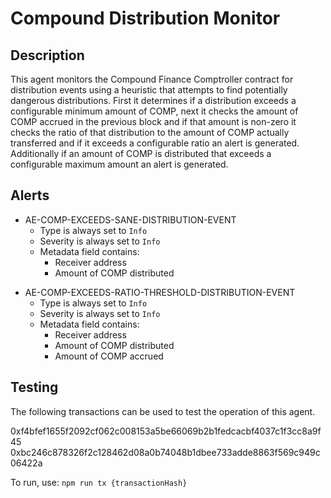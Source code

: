 # Compound Distribution Monitor

## Description

This agent monitors the Compound Finance Comptroller contract for distribution events using a heuristic that
attempts to find potentially dangerous distributions. First it determines if a distribution exceeds a 
configurable minimum amount of COMP, next it checks the amount of COMP accrued in the previous block and if that
amount is non-zero it checks the ratio of that distribution to the amount of COMP actually transferred and if it
exceeds a configurable ratio an alert is generated. Additionally if an amount of COMP is distributed that exceeds
a configurable maximum amount an alert is generated.

## Alerts

<!-- -->
- AE-COMP-EXCEEDS-SANE-DISTRIBUTION-EVENT
  - Type is always set to `Info`
  - Severity is always set to `Info`
  - Metadata field contains:
    - Receiver address
    - Amount of COMP distributed

<!-- -->
- AE-COMP-EXCEEDS-RATIO-THRESHOLD-DISTRIBUTION-EVENT
  - Type is always set to `Info`
  - Severity is always set to `Info`
  - Metadata field contains:
    - Receiver address
    - Amount of COMP distributed
    - Amount of COMP accrued

## Testing

The following transactions can be used to test the operation of this agent.

0xf4bfef1655f2092cf062c008153a5be66069b2b1fedcacbf4037c1f3cc8a9f45
0xbc246c878326f2c128462d08a0b74048b1dbee733adde8863f569c949c06422a

To run, use:
`npm run tx {transactionHash}`